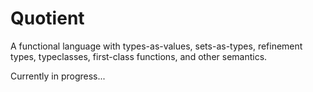 # Quotient
A functional language with types-as-values, sets-as-types, refinement types, typeclasses, first-class functions, and other semantics.

Currently in progress...

